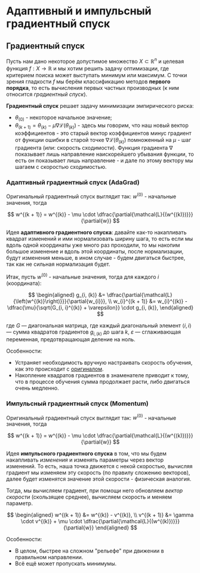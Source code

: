 # Адаптивный и импульсный градиентный спуск

## Градиентный спуск

Пусть нам дано некоторое допустимое множество $X \subset \mathbb{R}^n$ и целевая функция $f : X \to \mathbb{R}$ и мы хотим решить задачу оптимизации, где критерием поиска может выступать минимум или максимум. С точки зрения гладкости $f$ мы берём классификацию методов **первого порядка**, то есть вычисления первых частных производных (к ним относится *градиентный спуск*).

**Градиентный спуск** решает задачу минимизации эмпирического риска:

- $\theta_{(0)}$ - некоторое начальное значение;
- $\theta_{(k + 1)} = \theta_{(k)} - \mu\nabla\mathcal{L}(\theta_{(k)})$ - здесь мы говорим, что наш новый вектор коэффициентов - это старый вектор коэффициентов минус градиент от функции ошибки в старой точке $\nabla\mathcal{L}(\theta_{(k)})$ помноженный на $\mu$ - шаг градиента (или: скорость сходимости). Функция градиента $\nabla$ показывает лишь направление наискорейшего убывания функции, то есть он показывает лишь направление - и дале по этому вектору мы шагаем с скоростью сходимостью.

### Адаптивный градиентный спуск (AdaGrad)

Оригинальный градиентный спуск выглядит так: $w^{(0)}$ - начальные значения, тогда

$$
  w^{(k + 1)} = w^{(k)} - \mu \cdot \dfrac{\partial{\mathcal{L}{(w^{(k)})}}}{\partial{w}}
$$

Идея **адаптивного градиентного спуска**: давайте как-то накапливать квадрат изменений и ими нормализовать ширину шага, то есть если мы вдоль одной координаты уже много раз проходили, то мы накопим большое изменение и вдоль этой координаты, после нормализации, будут изменения меньше, в ином случае - будем двигаться быстрее, так как не сильная нормализация будет.

Итак, пусть $w^{(0)}$ - начальные значения, тогда для каждого $i$ (координата):

$$
  \begin{aligned}
    g_{i, (k)} &= \dfrac{\partial{\mathcal{L}{\left(w^{(k)}\right)}}}{\partial{w_{i}}}, \\
    w_{i}^{(k + 1)} &= w_{i}^{(k)} - \dfrac{\mu}{\sqrt{G_{i, i}^{(k)} + \varepsilon}} \cdot g_{i, (k)},
  \end{aligned}
$$

где $G$ — диагональная матрица, где каждый диагональный элемент $\langle i, i \rangle$ — сумма квадратов градиентов $g_{i, (k)}$ до шага $k$, $\varepsilon$ — сглаживающая переменная, предотвращающая деление на ноль.

Особенности:

- Устраняет необходимость вручную настраивать скорость обучения, как это происходит с [оригиналом](#градиентный-спуск).
- Накопление квадратов градиентов в знаменателе приводит к тому, что в процессе обучения сумма продолжает расти, либо двигаться очень медленно.

### Импульсный градиентный спуск (Momentum)

Оригинальный градиентный спуск выглядит так: $w^{(0)}$ - начальные значения, тогда

$$
  w^{(k + 1)} = w^{(k)} - \mu \cdot \dfrac{\partial{\mathcal{L}{(w^{(k)})}}}{\partial{w}}
$$

Идея **импульсного градиентного спуска** в том, что мы будем накапливать *изменения* и изменять параметры через вектор изменений. То есть, наша точка движется с некой скоростью, вычисляя градиент мы изменяем эту скорость (по правилу сложению векторов), далее будет изменятся значение этой скорости - физическая аналогия.

Тогда, мы вычисляем градиент, при помощи него обновляем *вектор скорости* (скользящее среднее), вычисляем скорость и меняем параметр.

$$
  \begin{aligned}
    w^{(k + 1)} &= w^{(k)} - v^{(k)}, \\
    v^{(k + 1)} &= \gamma \cdot v^{(k)} + \mu \cdot \dfrac{\partial{\mathcal{L}{(w^{(k)})}}}{\partial{w}}
  \end{aligned}
$$

Особенности:

- В целом, быстрее на сложном "рельефе" при движении в правильном направлении.
- Всё ещё может пропускать минимумы.
